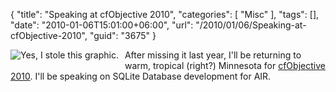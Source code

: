 {
	"title": "Speaking at cfObjective 2010",
	"categories": [
		"Misc"
	],
	"tags": [],
	"date": "2010-01-06T15:01:00+06:00",
	"url": "/2010/01/06/Speaking-at-cfObjective-2010",
	"guid": "3675"
}

<img src="http://static.raymondcamden.com/images/cfjedi/CFObjective_09_banner_3-31deadline_468x62.jpg"  title="Yes, I stole this graphic." style="float:left;margin-bottom:10px;margin-right:10px" />After missing it last year, I'll be returning to warm, tropical (right?) Minnesota for <a href="http://www.cfobjective.com">cfObjective 2010</a>. I'll be speaking on SQLite Database development for AIR.
<br clear="all">